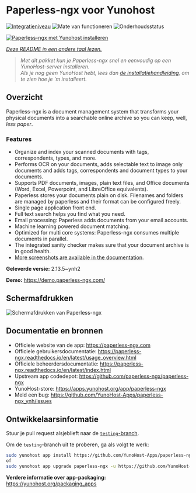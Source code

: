 <!--
NB: Deze README is automatisch gegenereerd door <https://github.com/YunoHost/apps/tree/master/tools/readme_generator>
Hij mag NIET handmatig aangepast worden.
-->

# Paperless-ngx voor Yunohost

[![Integratieniveau](https://apps.yunohost.org/badge/integration/paperless-ngx)](https://ci-apps.yunohost.org/ci/apps/paperless-ngx/)
![Mate van functioneren](https://apps.yunohost.org/badge/state/paperless-ngx)
![Onderhoudsstatus](https://apps.yunohost.org/badge/maintained/paperless-ngx)

[![Paperless-ngx met Yunohost installeren](https://install-app.yunohost.org/install-with-yunohost.svg)](https://install-app.yunohost.org/?app=paperless-ngx)

*[Deze README in een andere taal lezen.](./ALL_README.md)*

> *Met dit pakket kun je Paperless-ngx snel en eenvoudig op een YunoHost-server installeren.*  
> *Als je nog geen YunoHost hebt, lees dan [de installatiehandleiding](https://yunohost.org/install), om te zien hoe je 'm installeert.*

## Overzicht

Paperless-ngx is a document management system that transforms your physical documents into a searchable online archive so you can keep, well, *less paper*.

### Features

* Organize and index your scanned documents with tags, correspondents, types, and more.
* Performs OCR on your documents, adds selectable text to image only documents and adds tags, correspondents and document types to your documents.
* Supports PDF documents, images, plain text files, and Office documents (Word, Excel, Powerpoint, and LibreOffice equivalents).
* Paperless stores your documents plain on disk. Filenames and folders are managed by paperless and their format can be configured freely.
* Single page application front end.
* Full text search helps you find what you need.
* Email processing: Paperless adds documents from your email accounts.
* Machine learning powered document matching.
* Optimized for multi core systems: Paperless-ngx consumes multiple documents in parallel.
* The integrated sanity checker makes sure that your document archive is in good health.
* [More screenshots are available in the documentation](https://paperless-ngx.readthedocs.io/en/latest/screenshots.html).


**Geleverde versie:** 2.13.5~ynh2

**Demo:** <https://demo.paperless-ngx.com/>

## Schermafdrukken

![Schermafdrukken van Paperless-ngx](./doc/screenshots/documents-wchrome-dark.png)

## Documentatie en bronnen

- Officiele website van de app: <https://paperless-ngx.com>
- Officiele gebruikersdocumentatie: <https://paperless-ngx.readthedocs.io/en/latest/usage_overview.html>
- Officiele beheerdersdocumentatie: <https://paperless-ngx.readthedocs.io/en/latest/index.html>
- Upstream app codedepot: <https://github.com/paperless-ngx/paperless-ngx>
- YunoHost-store: <https://apps.yunohost.org/app/paperless-ngx>
- Meld een bug: <https://github.com/YunoHost-Apps/paperless-ngx_ynh/issues>

## Ontwikkelaarsinformatie

Stuur je pull request alsjeblieft naar de [`testing`-branch](https://github.com/YunoHost-Apps/paperless-ngx_ynh/tree/testing).

Om de `testing`-branch uit te proberen, ga als volgt te werk:

```bash
sudo yunohost app install https://github.com/YunoHost-Apps/paperless-ngx_ynh/tree/testing --debug
of
sudo yunohost app upgrade paperless-ngx -u https://github.com/YunoHost-Apps/paperless-ngx_ynh/tree/testing --debug
```

**Verdere informatie over app-packaging:** <https://yunohost.org/packaging_apps>
